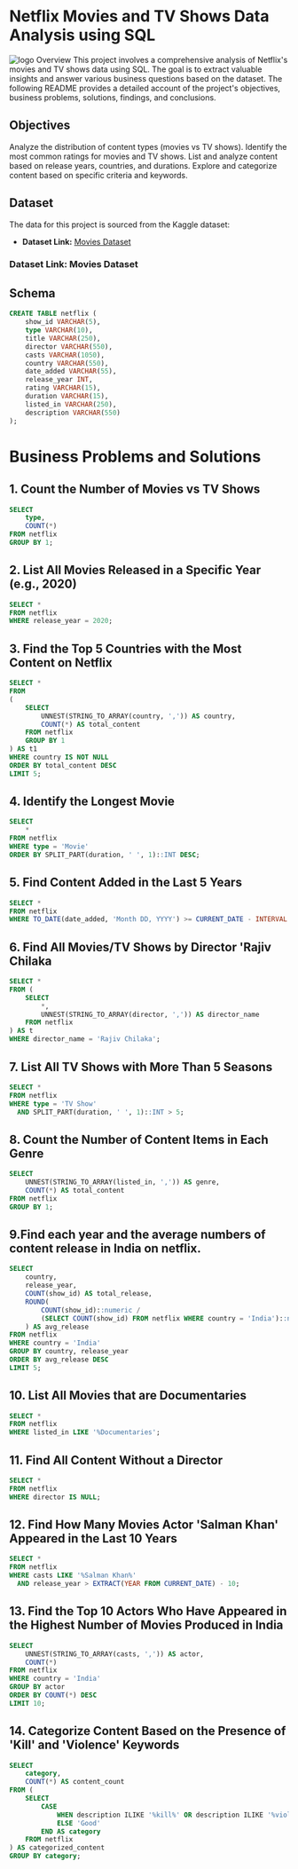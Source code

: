 # Netflix Movies and TV Shows Data Analysis using SQL
![logo](https://github.com/user-attachments/assets/9988c15e-4f74-4cf6-a26c-e63f99c91045)
Overview
This project involves a comprehensive analysis of Netflix's movies and TV shows data using SQL. The goal is to extract valuable insights and answer various business questions based on the dataset. The following README provides a detailed account of the project's objectives, business problems, solutions, findings, and conclusions.

## Objectives
Analyze the distribution of content types (movies vs TV shows).
Identify the most common ratings for movies and TV shows.
List and analyze content based on release years, countries, and durations.
Explore and categorize content based on specific criteria and keywords.
## Dataset

The data for this project is sourced from the Kaggle dataset:

- **Dataset Link:** [Movies Dataset](https://www.kaggle.com/datasets/shivamb/netflix-shows)


### Dataset Link: Movies Dataset

## Schema

```sql
CREATE TABLE netflix (
    show_id VARCHAR(5),
    type VARCHAR(10),
    title VARCHAR(250),
    director VARCHAR(550),
    casts VARCHAR(1050),
    country VARCHAR(550),
    date_added VARCHAR(55),
    release_year INT,
    rating VARCHAR(15),
    duration VARCHAR(15),
    listed_in VARCHAR(250),
    description VARCHAR(550)
);
```

# Business Problems and Solutions

## 1. Count the Number of Movies vs TV Shows

```sql
SELECT 
    type,
    COUNT(*)
FROM netflix
GROUP BY 1;
```
## 2. List All Movies Released in a Specific Year (e.g., 2020)
```sql
SELECT * 
FROM netflix
WHERE release_year = 2020;
```
## 3. Find the Top 5 Countries with the Most Content on Netflix
```sql
SELECT * 
FROM
(
    SELECT 
        UNNEST(STRING_TO_ARRAY(country, ',')) AS country,
        COUNT(*) AS total_content
    FROM netflix
    GROUP BY 1
) AS t1
WHERE country IS NOT NULL
ORDER BY total_content DESC
LIMIT 5;
```
## 4. Identify the Longest Movie
```sql
SELECT 
    *
FROM netflix
WHERE type = 'Movie'
ORDER BY SPLIT_PART(duration, ' ', 1)::INT DESC;
```
## 5. Find Content Added in the Last 5 Years
```sql
SELECT *
FROM netflix
WHERE TO_DATE(date_added, 'Month DD, YYYY') >= CURRENT_DATE - INTERVAL '5 years';
```
## 6. Find All Movies/TV Shows by Director 'Rajiv Chilaka
```sql
SELECT *
FROM (
    SELECT 
        *,
        UNNEST(STRING_TO_ARRAY(director, ',')) AS director_name
    FROM netflix
) AS t
WHERE director_name = 'Rajiv Chilaka';
```
## 7. List All TV Shows with More Than 5 Seasons
```sql
SELECT *
FROM netflix
WHERE type = 'TV Show'
  AND SPLIT_PART(duration, ' ', 1)::INT > 5;
```
## 8. Count the Number of Content Items in Each Genre
```sql
SELECT 
    UNNEST(STRING_TO_ARRAY(listed_in, ',')) AS genre,
    COUNT(*) AS total_content
FROM netflix
GROUP BY 1;
```
## 9.Find each year and the average numbers of content release in India on netflix.
```sql
SELECT 
    country,
    release_year,
    COUNT(show_id) AS total_release,
    ROUND(
        COUNT(show_id)::numeric /
        (SELECT COUNT(show_id) FROM netflix WHERE country = 'India')::numeric * 100, 2
    ) AS avg_release
FROM netflix
WHERE country = 'India'
GROUP BY country, release_year
ORDER BY avg_release DESC
LIMIT 5;
```
## 10. List All Movies that are Documentaries
```sql
SELECT * 
FROM netflix
WHERE listed_in LIKE '%Documentaries';
```
## 11. Find All Content Without a Director
```sql
SELECT * 
FROM netflix
WHERE director IS NULL;
```
## 12. Find How Many Movies Actor 'Salman Khan' Appeared in the Last 10 Years
```sql
SELECT * 
FROM netflix
WHERE casts LIKE '%Salman Khan%'
  AND release_year > EXTRACT(YEAR FROM CURRENT_DATE) - 10;
```
## 13. Find the Top 10 Actors Who Have Appeared in the Highest Number of Movies Produced in India
```sql
SELECT 
    UNNEST(STRING_TO_ARRAY(casts, ',')) AS actor,
    COUNT(*)
FROM netflix
WHERE country = 'India'
GROUP BY actor
ORDER BY COUNT(*) DESC
LIMIT 10;
```
## 14. Categorize Content Based on the Presence of 'Kill' and 'Violence' Keywords
```sql
SELECT 
    category,
    COUNT(*) AS content_count
FROM (
    SELECT 
        CASE 
            WHEN description ILIKE '%kill%' OR description ILIKE '%violence%' THEN 'Bad'
            ELSE 'Good'
        END AS category
    FROM netflix
) AS categorized_content
GROUP BY category;
```





